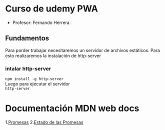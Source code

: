 
# Curso de udemy PWA 

- Profesor: Fernando Herrera. 

## Fundamentos

Para porder trabajar necesitaremos un servidor de archivos estáticos. Para esto realizaremos la instalación de http-server
### intalar  http-server
`npm install -g http-server`<br>
Luego para ejecutar el servidor<br>
 `http-server`

# Documentación MDN web docs
1.[Promesas](https://developer.mozilla.org/es/docs/Web/JavaScript/Referencia/Objetos_globales/Promise/prototype)
2.[Estado de las Promesas](Doc/estados-de-las-promesas.pdf)